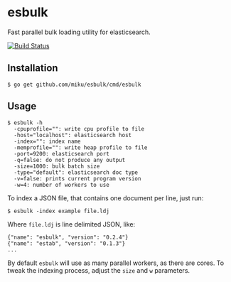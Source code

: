 esbulk
======

Fast parallel bulk loading utility for elasticsearch.

[![Build Status](http://img.shields.io/travis/miku/esbulk.svg?style=flat)](https://travis-ci.org/miku/esbulk)

Installation
------------

    $ go get github.com/miku/esbulk/cmd/esbulk

Usage
-----

    $ esbulk -h
      -cpuprofile="": write cpu profile to file
      -host="localhost": elasticsearch host
      -index="": index name
      -memprofile="": write heap profile to file
      -port=9200: elasticsearch port
      -q=false: do not produce any output
      -size=1000: bulk batch size
      -type="default": elasticsearch doc type
      -v=false: prints current program version
      -w=4: number of workers to use

To index a JSON file, that contains one document per line, just run:

    $ esbulk -index example file.ldj

Where `file.ldj` is line delimited JSON, like:

    {"name": "esbulk", "version": "0.2.4"}
    {"name": "estab", "version": "0.1.3"}
    ...

By default `esbulk` will use as many parallel workers, as there are cores.
To tweak the indexing process, adjust the `size` and `w` parameters.
